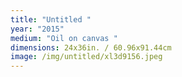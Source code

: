 ```yaml
---
title: "Untitled "
year: "2015"
medium: "Oil on canvas "
dimensions: 24x36in. / 60.96x91.44cm
image: /img/untitled/xl3d9156.jpeg
---
```




